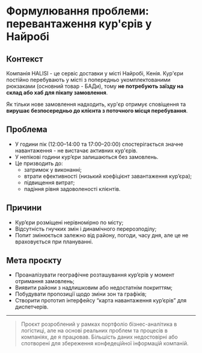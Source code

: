 # Формулювання проблеми: перевантаження кур'єрів у Найробі

## Контекст
Компанія HALISI - це сервіс доставки у місті Найробі, Кенія. Кур'єри постійно перебувають у місті з попередньо укомплектованими рюкзаками (основний товар - БАДи), тому **не потребують заїзду на склад або хаб для пікапу замовлення**.

Як тільки нове замовлення надходить, кур'єр отримує сповіщення та **вирушає безпосередньо до клієнта з поточного місця перебування**.

## Проблема
- У години пік (12:00–14:00 та 17:00–20:00) спостерігається значне навантаження - не вистачає активних кур'єрів.
- У непікові години кур’єри залишаються без замовлень.
- Це призводить до:
  - затримок у виконанні;
  - втрати ефективності (низький коефіцієнт завантаження кур’єра);
  - підвищення витрат;
  - падіння рівня задоволеності клієнтів.

## Причини
- Кур’єри розміщені нерівномірно по місту;
- Відсутність гнучких змін і динамічного перерозподілу;
- Попит змінюється залежно від району, погоди, часу дня, але це не враховується при плануванні.

## Мета проєкту
- Проаналізувати географічне розташування кур’єрів у момент отримання замовлень;
- Виявити райони з надлишковим або недостатнім покриттям;
- Побудувати пропозиції щодо зміни зон та графіків;
- Створити прототип інтерфейсу “карта навантаження кур’єрів” для диспетчерів.

- ---

> Проєкт розроблений у рамках портфоліо бізнес-аналітика в логістиці, але на основі реальних проблем та процесів в компаніях, де я працював. Більшість даних недостовірні або спотворені для збереження конфедеційної інформацій компаній.
